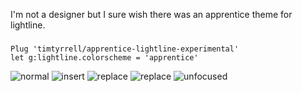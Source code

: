 I'm not a designer but I sure wish there was an apprentice theme for lightline.


###
```vim
Plug 'timtyrrell/apprentice-lightline-experimental'
let g:lightline.colorscheme = 'apprentice'
```

![normal](https://github.com/timtyrrell/apprentice-lightline-experimental/raw/images/screenshots/normal.png)
![insert](https://github.com/timtyrrell/apprentice-lightline-experimental/raw/images/screenshots/insert.png)
![replace](https://github.com/timtyrrell/apprentice-lightline-experimental/raw/images/screenshots/replace.png)
![replace](https://github.com/timtyrrell/apprentice-lightline-experimental/raw/images/screenshots/visual.png)
![unfocused](https://github.com/timtyrrell/apprentice-lightline-experimental/raw/images/screenshots/unfocused.png)
